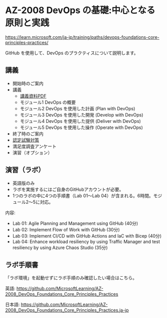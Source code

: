 # AZ-2008 DevOps の基礎:中心となる原則と実践

https://learn.microsoft.com/ja-jp/training/paths/devops-foundations-core-principles-practices/

GitHub を使用して、DevOps のプラクティスについて説明します。

<!--
https://learn.microsoft.com/en-us/training/paths/devops-foundations-core-principles-practices/
-->

## 講義

- 開始時のご案内
- 講義
  - [講義資料PDF](AZ-2008-devops-foundation.pdf)
  - モジュール1 DevOps の概要
  - モジュール2 DevOps を使用した計画 (Plan with DevOps)
  - モジュール3 DevOps を使用した開発 (Develop with DevOps)
  - モジュール4 DevOps を使用した提供 (Deliver with DevOps)
  - モジュール5 DevOps を使用した操作 (Operate with DevOps)
- 終了時のご案内
- [認定試験対策](exam.md)
- 満足度調査アンケート
- 演習（オプション）

## 演習（ラボ）

- 英語版のみ
- ラボを実施するにはご自身のGitHubアカウントが必要。
- 1つのラボの中に4つの手順書（Lab 01～Lab 04）が含まれる。6時間。モジュール2～5に対応。

内容:
- Lab 01: Agile Planning and Management using GitHub (40分)
- Lab 02: Implement Flow of Work with GitHub (30分)
- Lab 03: Implement CI/CD with GitHub Actions and IaC with Bicep (40分)
- Lab 04: Enhance workload resiliency by using Traffic Manager and test resiliency by using Azure Chaos Studio (35分)

## ラボ手順書

「ラボ環境」を起動せずにラボ手順のみ確認したい場合はこちら。

英語:
https://github.com/MicrosoftLearning/AZ-2008_DevOps_Foundations_Core_Principles_Practices

日本語:
https://github.com/MicrosoftLearning/AZ-2008_DevOps_Foundations_Core_Principles_Practices.ja-jp
